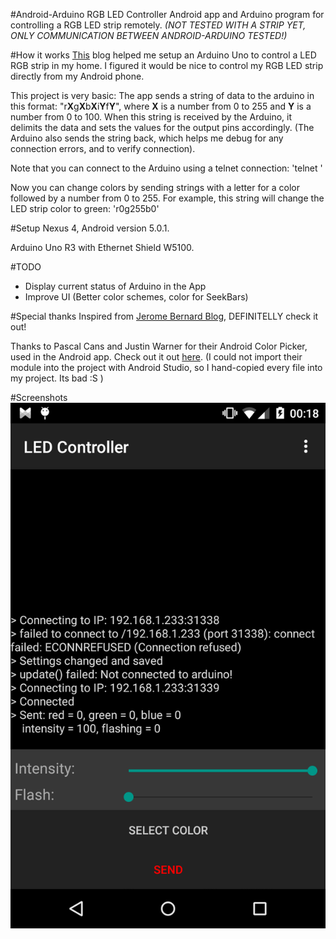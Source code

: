#Android-Arduino RGB LED Controller
Android app and Arduino program for controlling a RGB LED strip remotely.
*(NOT TESTED WITH A STRIP YET, ONLY COMMUNICATION BETWEEN ANDROID-ARDUINO TESTED!)*

#How it works
[This](http://www.jerome-bernard.com/blog/2013/01/12/rgb-led-strip-controlled-by-an-arduino)
blog helped me setup an Arduino Uno to control a LED RGB strip in my home. I figured it would be nice to control my RGB LED strip directly from my Android phone.

This project is very basic:
The app sends a string of data to the arduino in this format:
"r**X**g**X**b**X**i**Y**f**Y**", where **X** is a number from 0 to 255 and **Y** is a number from 0 to 100.
When this string is received by the Arduino, it delimits the data and sets the
values for the output pins accordingly. (The Arduino also sends the string back,
which helps me debug for any connection errors, and to verify connection).

Note that you can connect to the Arduino using a telnet connection:
'telnet <IP> <PORT>'

Now you can change colors by sending strings with a letter for a color followed
by a number from 0 to 255.
For example, this string will change the LED strip color to green:
'r0g255b0'

#Setup
Nexus 4, Android version 5.0.1.

Arduino Uno R3 with Ethernet Shield W5100.

#TODO
- Display current status of Arduino in the App
- Improve UI (Better color schemes, color for SeekBars)

#Special thanks
Inspired from [Jerome Bernard Blog](http://www.jerome-bernard.com/blog/2013/01/12/rgb-led-strip-controlled-by-an-arduino), DEFINITELLY check it out!

Thanks to Pascal Cans and Justin Warner for their Android Color Picker, used in the Android app. Check out it out [here](https://github.com/yukuku/ambilwarna). (I could not import their module into the project with Android Studio, so I hand-copied every file into my project. Its bad :S )

#Screenshots
![](https://raw.githubusercontent.com/JanmanX/Android-Arduino-RGB-LED-Controller/master/examples/screenshot2.png)

